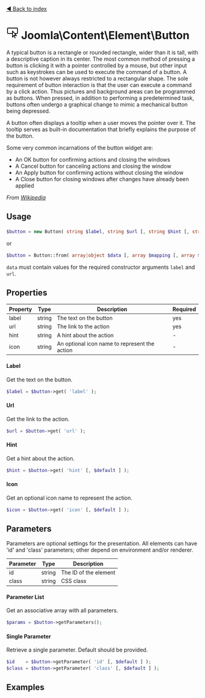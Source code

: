 [◄ Back to index](index.md)
# ![Button icon](assets/button-32x32.png) Joomla\Content\Element\Button

A typical button is a rectangle or rounded rectangle, wider than it is tall, with a descriptive caption in its center.
The most common method of pressing a button is clicking it with a pointer controlled by a mouse, but other input such
as keystrokes can be used to execute the command of a button. A button is not however always restricted to a
rectangular shape. The sole requirement of button interaction is that the user can execute a command by a click
action. Thus pictures and background areas can be programmed as buttons. When pressed, in addition to performing a
predetermined task, buttons often undergo a graphical change to mimic a mechanical button being depressed.

A button often displays a tooltip when a user moves the pointer over it. The tooltip serves as built-in documentation
that briefly explains the purpose of the button.

Some very common incarnations of the button widget are:

- An OK button for confirming actions and closing the windows
- A Cancel button for canceling actions and closing the window
- An Apply button for confirming actions without closing the window
- A Close button for closing windows after changes have already been applied

_From [Wikipedia](https://en.wikipedia.org/wiki/Button_(computing))_

## Usage

```php
$button = new Button( string $label, string $url [, string $hint [, string $icon [, array $params ] ] ] );
```

or

```php
$button = Button::from( array|object $data [, array $mapping [, array $params ] ] );
```

`data` must contain values for the required constructor arguments `label` and `url`.

## Properties

Property | Type   | Description  | Required
-------- | ------ | ------------ | ----
label | string | The text on the button | yes
url | string | The link to the action | yes
hint | string | A hint about the action | -
icon | string | An optional icon name to represent the action | -

#### Label

Get the text on the button.



```php
$label = $button->get( 'label' );
```

#### Url

Get the link to the action.



```php
$url = $button->get( 'url' );
```

#### Hint

Get a hint about the action.



```php
$hint = $button->get( 'hint' [, $default ] );
```

#### Icon

Get an optional icon name to represent the action.



```php
$icon = $button->get( 'icon' [, $default ] );
```

## Parameters

Parameters are optional settings for the presentation.
All elements can have 'id' and 'class' parameters; other depend on environment 
and/or renderer.

Parameter | Type   | Description
--------- | ------ | -----------
id        | string | The ID of the element
class     | string | CSS class

#### Parameter List

Get an associative array with all parameters.

```php
$params = $button->getParameters();
```

#### Single Parameter

Retrieve a single parameter. Default should be provided.

```php
$id    = $button->getParameter( 'id' [, $default ] );
$class = $button->getParameter( 'class' [, $default ] );
```

## Examples

